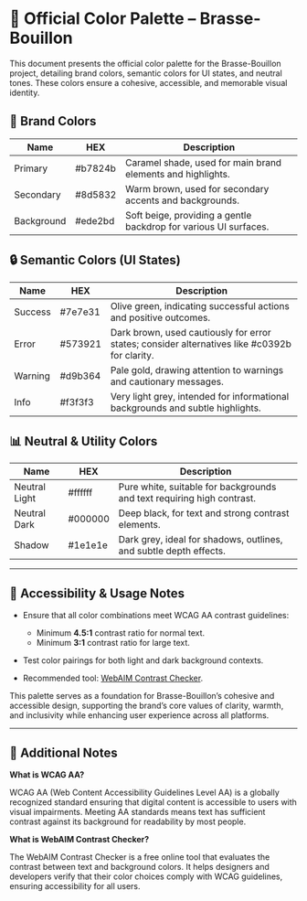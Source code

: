 # 🎨 Official Color Palette – Brasse-Bouillon

This document presents the official color palette for the Brasse-Bouillon project, detailing brand colors, semantic colors for UI states, and neutral tones. These colors ensure a cohesive, accessible, and memorable visual identity.

## 🌟 Brand Colors

| Name       | HEX     | Description                                                      |
| ---------- | ------- | ---------------------------------------------------------------- |
| Primary    | #b7824b | Caramel shade, used for main brand elements and highlights.      |
| Secondary  | #8d5832 | Warm brown, used for secondary accents and backgrounds.          |
| Background | #ede2bd | Soft beige, providing a gentle backdrop for various UI surfaces. |

## 🔒 Semantic Colors (UI States)

| Name    | HEX     | Description                                                                                   |
| ------- | ------- | --------------------------------------------------------------------------------------------- |
| Success | #7e7e31 | Olive green, indicating successful actions and positive outcomes.                             |
| Error   | #573921 | Dark brown, used cautiously for error states; consider alternatives like #c0392b for clarity. |
| Warning | #d9b364 | Pale gold, drawing attention to warnings and cautionary messages.                             |
| Info    | #f3f3f3 | Very light grey, intended for informational backgrounds and subtle highlights.                |

## 📊 Neutral & Utility Colors

| Name          | HEX     | Description                                                            |
| ------------- | ------- | ---------------------------------------------------------------------- |
| Neutral Light | #ffffff | Pure white, suitable for backgrounds and text requiring high contrast. |
| Neutral Dark  | #000000 | Deep black, for text and strong contrast elements.                     |
| Shadow        | #1e1e1e | Dark grey, ideal for shadows, outlines, and subtle depth effects.      |

---

## 🔹 Accessibility & Usage Notes

* Ensure that all color combinations meet WCAG AA contrast guidelines:

  * Minimum **4.5:1** contrast ratio for normal text.
  * Minimum **3:1** contrast ratio for large text.
* Test color pairings for both light and dark background contexts.
* Recommended tool: [WebAIM Contrast Checker](https://webaim.org/resources/contrastchecker/).

This palette serves as a foundation for Brasse-Bouillon’s cohesive and accessible design, supporting the brand’s core values of clarity, warmth, and inclusivity while enhancing user experience across all platforms.

---

## 🔹 Additional Notes

**What is WCAG AA?**

WCAG AA (Web Content Accessibility Guidelines Level AA) is a globally recognized standard ensuring that digital content is accessible to users with visual impairments. Meeting AA standards means text has sufficient contrast against its background for readability by most people.

**What is WebAIM Contrast Checker?**

The WebAIM Contrast Checker is a free online tool that evaluates the contrast between text and background colors. It helps designers and developers verify that their color choices comply with WCAG guidelines, ensuring accessibility for all users.
